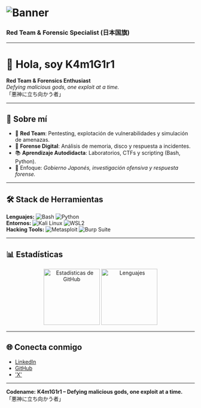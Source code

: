 # ![Banner](https://dummyimage.com/1200x300/111111/ff0000&text=K4m1G1r1)  
### **Red Team & Forensic Specialist (日本国旗)**  

---

# 👋 Hola, soy **K4m1G1r1**

**Red Team & Forensics Enthusiast**  
*Defying malicious gods, one exploit at a time.*  
「悪神に立ち向かう者」

---

## 🚀 Sobre mí
- 🔴 **Red Team**: Pentesting, explotación de vulnerabilidades y simulación de amenazas.  
- 🧩 **Forense Digital**: Análisis de memoria, disco y respuesta a incidentes.  
- 📚 **Aprendizaje Autodidacta**: Laboratorios, CTFs y scripting (Bash, Python).  
- 🎯 Enfoque: *Gobierno Japonés, investigación ofensiva y respuesta forense.*

---

## 🛠️ Stack de Herramientas
**Lenguajes:** ![Bash](https://img.shields.io/badge/-Bash-black?style=flat&logo=gnu-bash) ![Python](https://img.shields.io/badge/-Python-blue?style=flat&logo=python)  
**Entornos:** ![Kali Linux](https://img.shields.io/badge/-Kali%20Linux-blue?style=flat&logo=linux) ![WSL2](https://img.shields.io/badge/-WSL2-lightgrey?style=flat&logo=windows)  
**Hacking Tools:** ![Metasploit](https://img.shields.io/badge/-Metasploit-purple?style=flat&logo=metasploit) ![Burp Suite](https://img.shields.io/badge/-Burp%20Suite-orange?style=flat)

---

## 📊 Estadísticas
<p align="center">
  <img src="https://github-readme-stats.vercel.app/api?username=K4m1G1r1&show_icons=true&theme=radical" alt="Estadísticas de GitHub" height="150">
  <img src="https://github-readme-stats.vercel.app/api/top-langs/?username=K4m1G1r1&layout=compact&theme=radical" alt="Lenguajes" height="150">
</p>

---

## 🌐 Conecta conmigo
- [LinkedIn](https://www.linkedin.com/in/david-alejandro-meyer-romero-678699256/)
- [GitHub](https://github.com/K4m1G1r1)
- ['X'](https://x.com/K4m1G1r1)

---

**Codename:** **K4m1G1r1 – Defying malicious gods, one exploit at a time.**  
「悪神に立ち向かう者」

